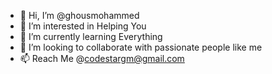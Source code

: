 - 👋 Hi, I’m @ghousmohammed
- 👀 I’m interested in Helping You
- 🌱 I’m currently learning Everything
- 💞️ I’m looking to collaborate with passionate people like me
- 📫 Reach Me @codestargm@gmail.com

<!---
ghousmohammed/ghousmohammed is a ✨ special ✨ repository because its `README.md` (this file) appears on your GitHub profile.
You can click the Preview link to take a look at your changes.
--->
